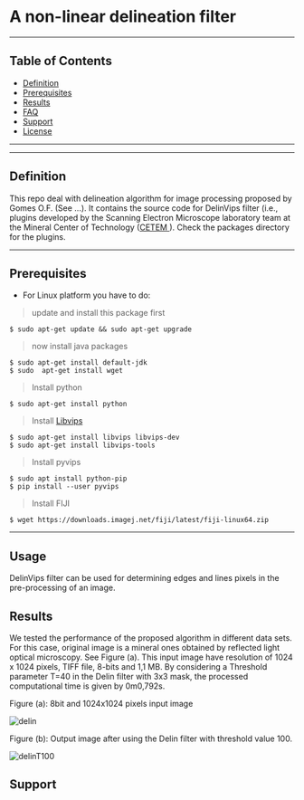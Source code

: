 # A  non-linear delineation filter


---

## Table of Contents


- [Definition](#definition)
- [Prerequisites](#prerequisites)
- [Results](#results)
- [FAQ](#faq)
- [Support](#support)
- [License](#license)


---


---
## Definition

This repo  deal with  delineation algorithm for image processing proposed by Gomes O.F. (See  ...). It contains the source code for DelinVips filter (i.e., plugins developed by the  Scanning Electron Microscope laboratory  team at the Mineral Center of Technology ([CETEM ](www.cetem.gov.br)). Check the packages directory for the plugins.

--- 
## Prerequisites

- For Linux platform you have to do:

> update and install this package first

```shell
$ sudo apt-get update && sudo apt-get upgrade
```

> now install java packages

```shell
$ sudo apt-get install default-jdk
$ sudo  apt-get install wget
```
> Install python

```shell
$ sudo apt-get install python 
```
> Install [Libvips](https://github.com/libvips/libvips)
```shell
$ sudo apt-get install libvips libvips-dev 
$ sudo apt-get install libvips-tools
```
>Install pyvips
```shell
$ sudo apt install python-pip
$ pip install --user pyvips 
```
> Install FIJI
```shell
$ wget https://downloads.imagej.net/fiji/latest/fiji-linux64.zip 
```
---
## Usage

DelinVips filter can be used for determining  edges and lines pixels in the pre-processing of an image. 

## Results
We tested the performance of the proposed algorithm in different data sets. For this case, original image is a mineral ones obtained by reflected light optical microscopy. See Figure (a). This input image have resolution of 1024 x 1024 pixels,  TIFF file,  8-bits and 1,1 MB.  By considering a Threshold parameter T=40 in the Delin filter with 3x3 mask, the processed computational time is given by  0m0,792s.

Figure (a):  8bit and 1024x1024 pixels input image

![delin](https://user-images.githubusercontent.com/55209164/81089091-4c252300-8ed2-11ea-9610-507172798f78.jpg)  




Figure (b):  Output image after using the Delin filter with threshold value 100.

![delinT100](https://user-images.githubusercontent.com/55209164/81089882-4f6cde80-8ed3-11ea-92ed-bc68b7eef2ce.jpg)


## Support

